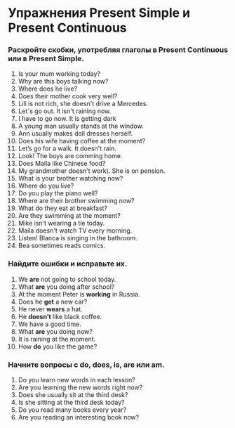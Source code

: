# Упражнения Present Simple и Present Continuous

### Раскройте скобки, употребляя глаголы в Present Continuous или в Present Simple.

1. Is your mum working today?
2. Why are this boys talking now?
3. Where does he live?
4. Does their mother cook very well?
5. Lili is not rich, she doesn't drive a Mercedes.
6. Let´s go out. It isn't raining now.
7. I have to go now. It is getting dark
8. A young man usually stands at the window.
9. Ann usually makes doll dresses herself.
10. Does his wife having coffee at the moment?
11. Let’s go for a walk. It doesn't rain.
12. Look! The boys are comming home.
13. Does Maila like Chinese food?
14. My grandmother doesn't work). She is on pension.
15. What is your brother watching now?
16. Where do you live?
17. Do you play the piano well?
18. Where are their brother swimming now?
19. What do they eat at  breakfast?
20. Are they swimming at the moment?
21. Mike isn't wearing a tie today.
22. Maila doesn't watch TV every morning.
23. Listen! Blanca is singing in the bathroom.
24. Bea sometimes reads comics.

### Найдите ошибки и исправьте их.
1. We **are** not going to school today. 
2. What **are** you doing after school? 
3. At the moment Peter is **working** in Russia. 
4. Does he **get** a new car?  
5. He never **wears** a hat. 
6. He **doesn’t** like black coffee. 
7. We have a good time.  
8. What **are** you doing now? 
9. It is raining at the moment.
10. How **do** you like the game?

### Начните вопросы с do, does, is, are или am. 

1. Do you learn new words in each lesson?
2. Are you learning the new words right now?
3. Does she usually sit at the third desk?
4. Is she sitting at the third desk today?
5. Do you read many books every year?
6. Are you reading an interesting book now?
